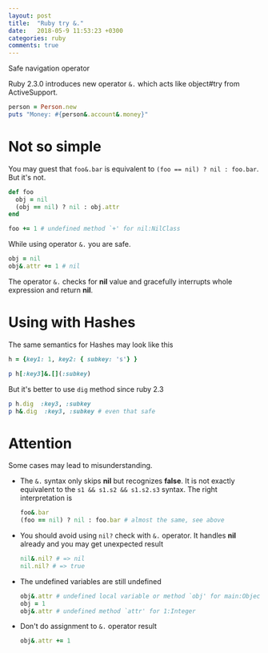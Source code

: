 ```yaml
---
layout: post
title:  "Ruby try &."
date:   2018-05-9 11:53:23 +0300
categories: ruby
comments: true
---
```


Safe navigation operator

Ruby 2.3.0 introduces new operator `&.` which acts like object#try from ActiveSupport.
```ruby
person = Person.new
puts "Money: #{person&.account&.money}"
```
# Not so simple
You may guest that `foo&.bar` is equivalent to `(foo == nil) ? nil : foo.bar`. But it's not.
```ruby
def foo 
  obj = nil
  (obj == nil) ? nil : obj.attr
end

foo += 1 # undefined method `+' for nil:NilClass
```
While using operator `&.` you are safe.
```ruby
obj = nil
obj&.attr += 1 # nil
``` 
The operator `&.` checks for **nil** value and gracefully interrupts whole expression and return **nil**. 

 

# Using with Hashes
The same semantics for Hashes may look like this
```ruby
h = {key1: 1, key2: { subkey: 's'} }

p h[:key3]&.[](:subkey)
```

But it's better to use `dig` method since ruby 2.3
```ruby
p h.dig  :key3, :subkey
p h&.dig  :key3, :subkey # even that safe
```
# Attention
Some cases may lead to misunderstanding.
- The `&.` syntax only skips **nil** but recognizes **false**.
  It is not exactly equivalent to the `s1 && s1.s2 && s1.s2.s3` syntax.
  The right interpretation is 
  ```ruby
  foo&.bar
  (foo == nil) ? nil : foo.bar # almost the same, see above
  ```

- You should avoid using `nil?` check with `&.` operator. 
  It handles **nil** already and you may get unexpected result
  ```ruby
  nil&.nil? # => nil
  nil.nil? # => true
  ```
- The undefined variables are still undefined
  ```ruby
  obj&.attr # undefined local variable or method `obj' for main:Object
  obj = 1
  obj&.attr # undefined method `attr' for 1:Integer 
  ``` 
- Don't do assignment to `&.` operator result
  ```ruby
  obj&.attr += 1 
  ```



